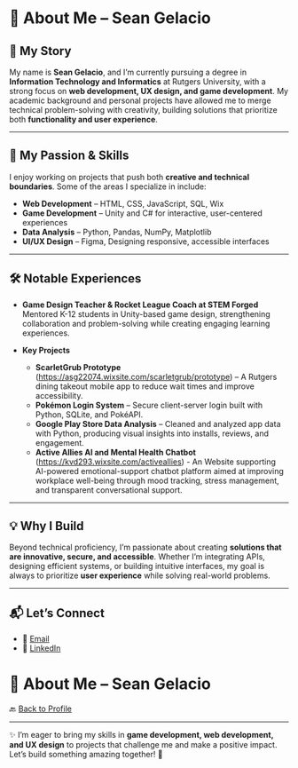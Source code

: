 # 👋 About Me – Sean Gelacio  

## 📖 My Story  
My name is **Sean Gelacio**, and I’m currently pursuing a degree in **Information Technology and Informatics** at Rutgers University, with a strong focus on **web development, UX design, and game development**. My academic background and personal projects have allowed me to merge technical problem-solving with creativity, building solutions that prioritize both **functionality and user experience**.  

---

## 🎯 My Passion & Skills  
I enjoy working on projects that push both **creative and technical boundaries**. Some of the areas I specialize in include:  
- **Web Development** – HTML, CSS, JavaScript, SQL, Wix
- **Game Development** – Unity and C# for interactive, user-centered experiences  
- **Data Analysis** – Python, Pandas, NumPy, Matplotlib  
- **UI/UX Design** – Figma, Designing responsive, accessible interfaces  

---

## 🛠️ Notable Experiences  
- **Game Design Teacher & Rocket League Coach at STEM Forged**  
  Mentored K-12 students in Unity-based game design, strengthening collaboration and problem-solving while creating engaging learning experiences.  

- **Key Projects**  
  - **ScarletGrub Prototype** (https://asg22074.wixsite.com/scarletgrub/prototype) – A Rutgers dining takeout mobile app to reduce wait times and improve accessibility.  
  - **Pokémon Login System** – Secure client-server login built with Python, SQLite, and PokéAPI.  
  - **Google Play Store Data Analysis** – Cleaned and analyzed app data with Python, producing visual insights into installs, reviews, and engagement.
  - **Active Allies AI and Mental Health Chatbot** (https://kvd293.wixsite.com/activeallies) - An Website supporting AI-powered emotional-support chatbot platform aimed at improving workplace well-being through mood tracking, stress management, and transparent conversational support. 

---

## 💡 Why I Build  
Beyond technical proficiency, I’m passionate about creating **solutions that are innovative, secure, and accessible**. Whether I’m integrating APIs, designing efficient systems, or building intuitive interfaces, my goal is always to prioritize **user experience** while solving real-world problems.  

---

## 📬 Let’s Connect  
- 📧 [Email](mailto:seanbarry0820@gmail.com)  
- 💼 [LinkedIn](https://www.linkedin.com/in/sean-gelacio-219186218/)


# 👋 About Me – Sean Gelacio  

🔙 [Back to Profile](./README.md)  


---

✨ I’m eager to bring my skills in **game development, web development, and UX design** to projects that challenge me and make a positive impact. Let’s build something amazing together! 🚀
